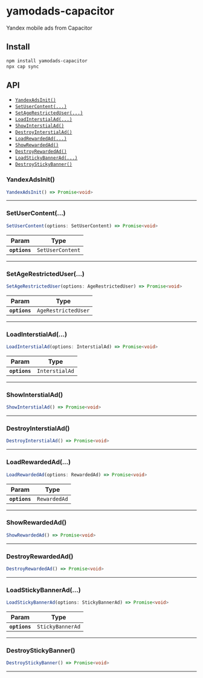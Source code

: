 # yamodads-capacitor

Yandex mobile ads from Capacitor

## Install

```bash
npm install yamodads-capacitor
npx cap sync
```

## API

<docgen-index>

* [`YandexAdsInit()`](#yandexadsinit)
* [`SetUserContent(...)`](#setusercontent)
* [`SetAgeRestrictedUser(...)`](#setagerestricteduser)
* [`LoadInterstialAd(...)`](#loadinterstialad)
* [`ShowInterstialAd()`](#showinterstialad)
* [`DestroyInterstialAd()`](#destroyinterstialad)
* [`LoadRewardedAd(...)`](#loadrewardedad)
* [`ShowRewardedAd()`](#showrewardedad)
* [`DestroyRewardedAd()`](#destroyrewardedad)
* [`LoadStickyBannerAd(...)`](#loadstickybannerad)
* [`DestroyStickyBanner()`](#destroystickybanner)

</docgen-index>

<docgen-api>
<!--Update the source file JSDoc comments and rerun docgen to update the docs below-->

### YandexAdsInit()

```typescript
YandexAdsInit() => Promise<void>
```

--------------------


### SetUserContent(...)

```typescript
SetUserContent(options: SetUserContent) => Promise<void>
```

| Param         | Type                        |
| ------------- | --------------------------- |
| **`options`** | <code>SetUserContent</code> |

--------------------


### SetAgeRestrictedUser(...)

```typescript
SetAgeRestrictedUser(options: AgeRestrictedUser) => Promise<void>
```

| Param         | Type                           |
| ------------- | ------------------------------ |
| **`options`** | <code>AgeRestrictedUser</code> |

--------------------


### LoadInterstialAd(...)

```typescript
LoadInterstialAd(options: InterstialAd) => Promise<void>
```

| Param         | Type                      |
| ------------- | ------------------------- |
| **`options`** | <code>InterstialAd</code> |

--------------------


### ShowInterstialAd()

```typescript
ShowInterstialAd() => Promise<void>
```

--------------------


### DestroyInterstialAd()

```typescript
DestroyInterstialAd() => Promise<void>
```

--------------------


### LoadRewardedAd(...)

```typescript
LoadRewardedAd(options: RewardedAd) => Promise<void>
```

| Param         | Type                    |
| ------------- | ----------------------- |
| **`options`** | <code>RewardedAd</code> |

--------------------


### ShowRewardedAd()

```typescript
ShowRewardedAd() => Promise<void>
```

--------------------


### DestroyRewardedAd()

```typescript
DestroyRewardedAd() => Promise<void>
```

--------------------


### LoadStickyBannerAd(...)

```typescript
LoadStickyBannerAd(options: StickyBannerAd) => Promise<void>
```

| Param         | Type                        |
| ------------- | --------------------------- |
| **`options`** | <code>StickyBannerAd</code> |

--------------------


### DestroyStickyBanner()

```typescript
DestroyStickyBanner() => Promise<void>
```

--------------------

</docgen-api>
